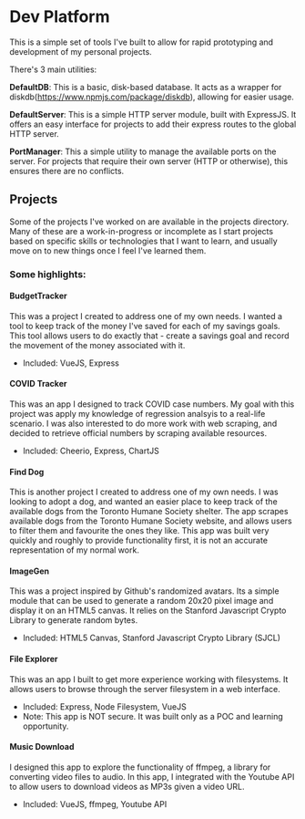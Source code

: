 # Dev Platform
This is a simple set of tools I've built to allow for rapid prototyping and development of my personal projects. 

There's 3 main utilities:

**DefaultDB**: This is a basic, disk-based database. It acts as a wrapper for diskdb(https://www.npmjs.com/package/diskdb), allowing for easier usage. 

**DefaultServer**: This is a simple HTTP server module, built with ExpressJS. It offers an easy interface for projects to add their express routes to the global HTTP server. 

**PortManager**: This a simple utility to manage the available ports on the server. For projects that require their own server (HTTP or otherwise), this ensures there are no conflicts. 


## Projects
Some of the projects I've worked on are available in the projects directory. Many of these are a work-in-progress or incomplete as I start projects based on specific skills or technologies that I want to learn, and usually move on to new things once I feel I've learned them. 


### Some highlights:

#### BudgetTracker
This was a project I created to address one of my own needs. I wanted a tool to keep track of the money I've saved for each of my savings goals. This tool allows users to do exactly that - create a savings goal and record the movement of the money associated with it. 
- Included: VueJS, Express 


#### COVID Tracker
This was an app I designed to track COVID case numbers. My goal with this project was apply my knowledge of regression analsyis to a real-life scenario. I was also interested to do more work with web scraping, and decided to retrieve official numbers by scraping available resources. 
- Included: Cheerio, Express, ChartJS

#### Find Dog
This is another project I created to address one of my own needs. I was looking to adopt a dog, and wanted an easier place to keep track of the available dogs from the Toronto Humane Society shelter. The app scrapes available dogs from the Toronto Humane Society website, and allows users to filter them and favourite the ones they like. This app was built very quickly and roughly to provide functionality first, it is not an accurate representation of my normal work. 

#### ImageGen
This was a project inspired by Github's randomized avatars. Its a simple module that can be used to generate a random 20x20 pixel image and display it on an HTML5 canvas. It relies on the Stanford Javascript Crypto Library to generate random bytes. 
- Included: HTML5 Canvas, Stanford Javascript Crypto Library (SJCL)


#### File Explorer
This was an app I built to get more experience working with filesystems. It allows users to browse through the server filesystem in a web interface.
- Included: Express, Node Filesystem, VueJS 
- Note: This app is NOT secure. It was built only as a POC and learning opportunity. 


#### Music Download
I designed this app to explore the functionality of ffmpeg, a library for converting video files to audio. In this app, I integrated with the Youtube API to allow users to download videos as MP3s given a video URL. 
- Included: VueJS, ffmpeg, Youtube API



